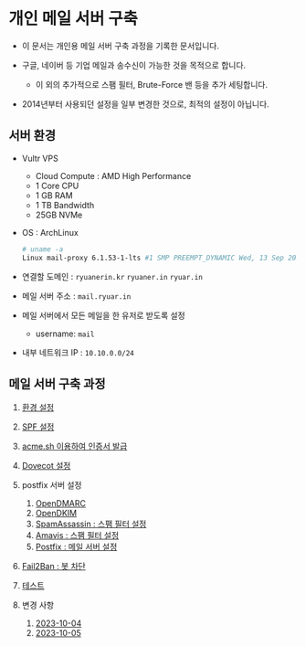 # 개인 메일 서버 구축

- 이 문서는 개인용 메일 서버 구축 과정을 기록한 문서입니다.

- 구글, 네이버 등 기업 메일과 송수신이 가능한 것을 목적으로 합니다.

    - 이 외의 추가적으로 스팸 필터, Brute-Force 밴 등을 추가 세팅합니다.

- 2014년부터 사용되던 설정을 일부 변경한 것으로, 최적의 설정이 아닙니다.

## 서버 환경

- Vultr VPS

    - Cloud Compute : AMD High Performance
    - 1 Core CPU
    - 1 GB RAM
    - 1 TB Bandwidth
    - 25GB NVMe

- OS : ArchLinux

    ```sh
    # uname -a
    Linux mail-proxy 6.1.53-1-lts #1 SMP PREEMPT_DYNAMIC Wed, 13 Sep 2023 09:32:00 +0000 x86_64 GNU/Linux
    ```

- 연결할 도메인 : `ryuanerin.kr` `ryuaner.in` `ryuar.in`

- 메일 서버 주소 : `mail.ryuar.in`

- 메일 서버에서 모든 메일을 한 유저로 받도록 설정
    - username: `mail`

- 내부 네트워크 IP : `10.10.0.0/24`

## 메일 서버 구축 과정

1. [환경 설정](00-prepair.md)

1. [SPF 설정](01-spf.md)

1. [acme.sh 이용하여 인증서 발급](10-acme.sh.md)

1. [Dovecot 설정](20-dovecot.md)

1. postfix 서버 설정

    1. [OpenDMARC](30-opendmarc.md)
    1. [OpenDKIM](31-opendkim.md)
    1. [SpamAssassin : 스팸 필터 설정](32-spamassassin.md)
    1. [Amavis : 스팸 필터 설정](38-amavisd.md)
    1. [Postfix : 메일 서버 설정](39-postfix.md)

1. [Fail2Ban : 봇 차단](40-fail2ban.md)

1. [테스트](50-test.md)

1. 변경 사항

    1. [2023-10-04](90-2023-10-04.md)
    1. [2023-10-05](90-2023-10-05.md)
